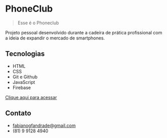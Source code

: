 # PhoneClub

>Esse é o Phoneclub

Projeto pessoal desenvolvido durante a cadeíra de prática profissional com a ideia de expandir o mercado de smartphones.

## Tecnologias 

- HTML
- CSS
- Git e Github
- JavaScript
- Firebase

[Clique aqui para acessar](https://phoneclub.netlify.app)

## Contato

- fabianogfandrade@gmail.com
- (81) 9 9128 4940 
